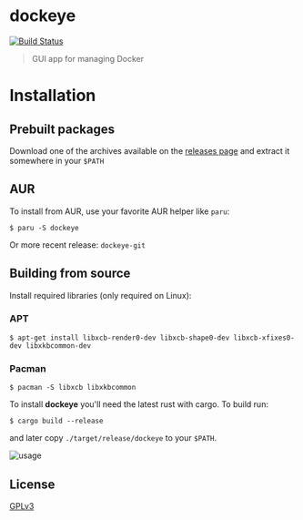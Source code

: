 # dockeye

[![Build Status](https://github.com/vv9k/dockeye/workflows/dockeye%20CI/badge.svg)](https://github.com/vv9k/dockeye/actions?query=workflow%3A%22dockeye+CI%22)

> GUI app for managing Docker

# Installation

## Prebuilt packages
Download one of the archives available on the [releases page](https://github.com/vv9k/dockeye/releases) and extract it somewhere in your `$PATH`

## AUR

To install from AUR, use your favorite AUR helper like `paru`:
```shell
$ paru -S dockeye
```

Or more recent release: `dockeye-git`

## Building from source

Install required libraries (only required on Linux):

### APT
```shell
$ apt-get install libxcb-render0-dev libxcb-shape0-dev libxcb-xfixes0-dev libxkbcommon-dev
```

### Pacman
```Shell
$ pacman -S libxcb libxkbcommon
```

To install **dockeye** you'll need the latest rust with cargo. To build run:
```shell
$ cargo build --release
```
and later copy `./target/release/dockeye` to your `$PATH`.


![usage](https://github.com/vv9k/dockeye/blob/master/usage.webp)

## License
[GPLv3](https://github.com/vv9k/dockeye/blob/master/LICENSE)
